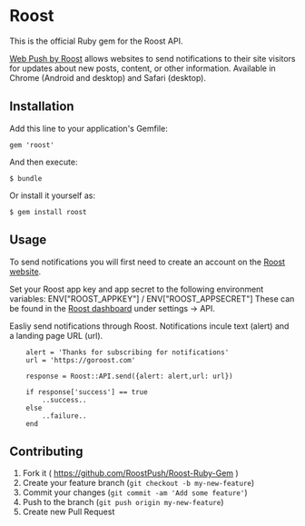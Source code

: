# Roost

This is the official Ruby gem for the Roost API.

[Web Push by Roost](https://goroost.com) allows websites to send notifications to their site visitors for
updates about new posts, content, or other information. Available in Chrome (Android and desktop) and Safari (desktop).

## Installation

Add this line to your application's Gemfile:

    gem 'roost'

And then execute:

    $ bundle

Or install it yourself as:

    $ gem install roost

## Usage

To send notifications you will first need to create an account on the [Roost website](https://goroost.com).

Set your Roost app key and app secret to the following environment variables: ENV["ROOST_APPKEY"] / ENV["ROOST_APPSECRET"]
These can be found in the [Roost dashboard](https://dashboard.goroost.com) under settings -> API.

Easliy send notifications through Roost. Notifications incule text (alert) and a landing page URL (url).
```
    alert = 'Thanks for subscribing for notifications'
    url = 'https://goroost.com'

    response = Roost::API.send({alert: alert,url: url})

    if response['success'] == true
        ..success..
    else
        ..failure..
    end
```

## Contributing

1. Fork it ( https://github.com/RoostPush/Roost-Ruby-Gem )
2. Create your feature branch (`git checkout -b my-new-feature`)
3. Commit your changes (`git commit -am 'Add some feature'`)
4. Push to the branch (`git push origin my-new-feature`)
5. Create new Pull Request
